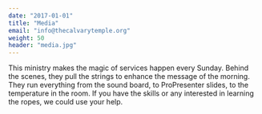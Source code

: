 ```yaml
---
date: "2017-01-01"
title: "Media"
email: "info@thecalvarytemple.org"
weight: 50
header: "media.jpg"
---
```


This ministry makes the magic of services happen every Sunday. Behind the scenes, they pull the strings to enhance the message of the morning. They run everything from the sound board, to ProPresenter slides, to the temperature in the room. If you have the skills or any interested in learning the ropes, we could use your help.

